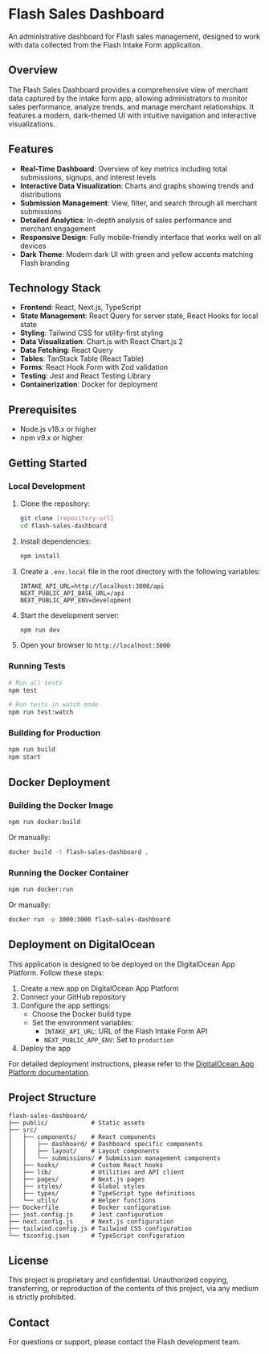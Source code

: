 # Flash Sales Dashboard

An administrative dashboard for Flash sales management, designed to work with data collected from the Flash Intake Form application.

## Overview

The Flash Sales Dashboard provides a comprehensive view of merchant data captured by the intake form app, allowing administrators to monitor sales performance, analyze trends, and manage merchant relationships. It features a modern, dark-themed UI with intuitive navigation and interactive visualizations.

## Features

- **Real-Time Dashboard**: Overview of key metrics including total submissions, signups, and interest levels
- **Interactive Data Visualization**: Charts and graphs showing trends and distributions
- **Submission Management**: View, filter, and search through all merchant submissions
- **Detailed Analytics**: In-depth analysis of sales performance and merchant engagement
- **Responsive Design**: Fully mobile-friendly interface that works well on all devices
- **Dark Theme**: Modern dark UI with green and yellow accents matching Flash branding

## Technology Stack

- **Frontend**: React, Next.js, TypeScript
- **State Management**: React Query for server state, React Hooks for local state
- **Styling**: Tailwind CSS for utility-first styling
- **Data Visualization**: Chart.js with React Chart.js 2
- **Data Fetching**: React Query
- **Tables**: TanStack Table (React Table)
- **Forms**: React Hook Form with Zod validation
- **Testing**: Jest and React Testing Library
- **Containerization**: Docker for deployment

## Prerequisites

- Node.js v18.x or higher
- npm v9.x or higher

## Getting Started

### Local Development

1. Clone the repository:
   ```bash
   git clone [repository-url]
   cd flash-sales-dashboard
   ```

2. Install dependencies:
   ```bash
   npm install
   ```

3. Create a `.env.local` file in the root directory with the following variables:
   ```
   INTAKE_API_URL=http://localhost:3000/api
   NEXT_PUBLIC_API_BASE_URL=/api
   NEXT_PUBLIC_APP_ENV=development
   ```

4. Start the development server:
   ```bash
   npm run dev
   ```

5. Open your browser to `http://localhost:3000`

### Running Tests

```bash
# Run all tests
npm test

# Run tests in watch mode
npm run test:watch
```

### Building for Production

```bash
npm run build
npm start
```

## Docker Deployment

### Building the Docker Image

```bash
npm run docker:build
```

Or manually:

```bash
docker build -t flash-sales-dashboard .
```

### Running the Docker Container

```bash
npm run docker:run
```

Or manually:

```bash
docker run -p 3000:3000 flash-sales-dashboard
```

## Deployment on DigitalOcean

This application is designed to be deployed on the DigitalOcean App Platform. Follow these steps:

1. Create a new app on DigitalOcean App Platform
2. Connect your GitHub repository
3. Configure the app settings:
   - Choose the Docker build type
   - Set the environment variables:
     - `INTAKE_API_URL`: URL of the Flash Intake Form API
     - `NEXT_PUBLIC_APP_ENV`: Set to `production`
4. Deploy the app

For detailed deployment instructions, please refer to the [DigitalOcean App Platform documentation](https://docs.digitalocean.com/products/app-platform/).

## Project Structure

```
flash-sales-dashboard/
├── public/            # Static assets
├── src/
│   ├── components/    # React components
│   │   ├── dashboard/ # Dashboard specific components
│   │   ├── layout/    # Layout components
│   │   └── submissions/ # Submission management components
│   ├── hooks/         # Custom React hooks
│   ├── lib/           # Utilities and API client
│   ├── pages/         # Next.js pages
│   ├── styles/        # Global styles
│   ├── types/         # TypeScript type definitions
│   └── utils/         # Helper functions
├── Dockerfile         # Docker configuration
├── jest.config.js     # Jest configuration
├── next.config.js     # Next.js configuration
├── tailwind.config.js # Tailwind CSS configuration
└── tsconfig.json      # TypeScript configuration
```

## License

This project is proprietary and confidential. Unauthorized copying, transferring, or reproduction of the contents of this project, via any medium is strictly prohibited.

## Contact

For questions or support, please contact the Flash development team.